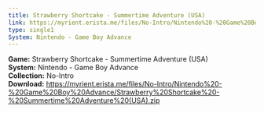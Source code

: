 ```yaml
---
title: Strawberry Shortcake - Summertime Adventure (USA)
link: https://myrient.erista.me/files/No-Intro/Nintendo%20-%20Game%20Boy%20Advance/Strawberry%20Shortcake%20-%20Summertime%20Adventure%20(USA).zip
type: single1
System: Nintendo - Game Boy Advance
---
```

<b>Game:</b> Strawberry Shortcake - Summertime Adventure (USA)<br>
<b>System:</b> Nintendo - Game Boy Advance<br>
<b>Collection:</b> No-Intro<br>
<b>Download:</b> https://myrient.erista.me/files/No-Intro/Nintendo%20-%20Game%20Boy%20Advance/Strawberry%20Shortcake%20-%20Summertime%20Adventure%20(USA).zip
